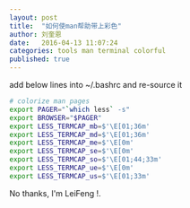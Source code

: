 ```yaml
---
layout: post
title:  "如何使man帮助带上彩色"
author: 刘奎恩
date:   2016-04-13 11:07:24
categories: tools man terminal colorful
published: true
---
```


add below lines into ~/.bashrc and re-source it

```sh
# colorize man pages
export PAGER="`which less` -s"
export BROWSER="$PAGER"
export LESS_TERMCAP_mb=$'\E[01;36m'
export LESS_TERMCAP_md=$'\E[01;36m'
export LESS_TERMCAP_me=$'\E[0m'
export LESS_TERMCAP_se=$'\E[0m'
export LESS_TERMCAP_so=$'\E[01;44;33m'
export LESS_TERMCAP_ue=$'\E[0m'
export LESS_TERMCAP_us=$'\E[01;33m'
```

No thanks, I'm LeiFeng !.

